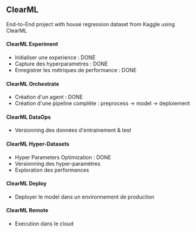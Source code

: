 ## ClearML
End-to-End project with house regression dataset from Kaggle using ClearML

#### ClearML Experiment
- Initialiser une experience : DONE
- Capture des hyperparametres : DONE
- Enregistrer les métriques de performance : DONE
#### ClearML Orchestrate
- Création d'un agent : DONE
- Création d'une pipeline complète : preprocess -> model -> deploiement
#### ClearML DataOps
- Versionning des données d'entrainement & test
#### ClearML Hyper-Datasets
- Hyper Parameters Optimization : DONE
- Versionning des hyper-paramètres
- Exploration des performances
#### ClearML Deploy
- Deployer le model dans un environnement de production
#### ClearML Remote
- Execution dans le cloud 